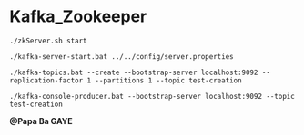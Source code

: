 # Kafka_Zookeeper

```
./zkServer.sh start
```

```
./kafka-server-start.bat ../../config/server.properties
```

```
./kafka-topics.bat --create --bootstrap-server localhost:9092 --replication-factor 1 --partitions 1 --topic test-creation
```

```
./kafka-console-producer.bat --bootstrap-server localhost:9092 --topic test-creation
```

**@Papa Ba GAYE**
